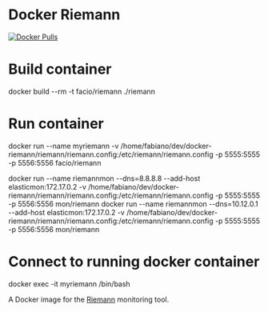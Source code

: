 # Docker Riemann

[![Docker Pulls][pulls-badge]][docker-hub]

# Build container
docker build --rm -t facio/riemann ./riemann

# Run container
docker run --name myriemann -v /home/fabiano/dev/docker-riemann/riemann/riemann.config:/etc/riemann/riemann.config -p 5555:5555 -p 5556:5556 facio/riemann

docker run --name riemannmon --dns=8.8.8.8 --add-host elasticmon:172.17.0.2 -v /home/fabiano/dev/docker-riemann/riemann/riemann.config:/etc/riemann/riemann.config -p 5555:5555 -p 5556:5556 mon/riemann
docker run --name riemannmon --dns=10.12.0.1 --add-host elasticmon:172.17.0.2 -v /home/fabiano/dev/docker-riemann/riemann/riemann.config:/etc/riemann/riemann.config -p 5555:5555 -p 5556:5556 mon/riemann

# Connect to running docker container
docker exec -it myriemann /bin/bash

A Docker image for the [Riemann][riemann] monitoring tool.

[pulls-badge]: https://img.shields.io/docker/pulls/mnuessler/riemann.svg?maxAge=86400
[docker-hub]: https://hub.docker.com/r/mnuessler/riemann/
[riemann]: http://riemann.io
